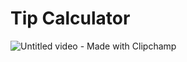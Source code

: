 # Tip Calculator

![Untitled video - Made with Clipchamp](https://github.com/rheamall/100-days-of-code-challenge/assets/165444162/80f9af5d-cebf-494a-b236-ea872dce47d2)
